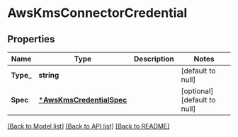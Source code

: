 # AwsKmsConnectorCredential

## Properties
Name | Type | Description | Notes
------------ | ------------- | ------------- | -------------
**Type_** | **string** |  | [default to null]
**Spec** | [***AwsKmsCredentialSpec**](AwsKmsCredentialSpec.md) |  | [optional] [default to null]

[[Back to Model list]](../README.md#documentation-for-models) [[Back to API list]](../README.md#documentation-for-api-endpoints) [[Back to README]](../README.md)

